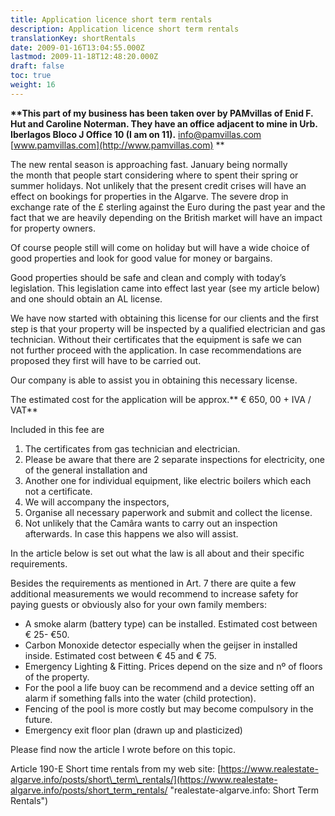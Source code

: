 ```yaml
---
title: Application licence short term rentals
description: Application licence short term rentals
translationKey: shortRentals
date: 2009-01-16T13:04:55.000Z
lastmod: 2009-11-18T12:48:20.000Z
draft: false
toc: true
weight: 16
---
```


**\*\*This part of my business has been taken over by PAMvillas of Enid F. Hut and Caroline Noterman. They have an office adjacent to mine in Urb. Iberlagos Bloco J Office 10 (I am on 11).** [info@pamvillas.com](mailto:info@pamvillas.com) [www.pamvillas.com](http://www.pamvillas.com)  \*\*

The new rental season is approaching fast. January being normally the month that people start considering where to spent their spring or summer holidays. Not unlikely that the present credit crises will have an effect on bookings for properties in the Algarve. The severe drop in exchange rate of the £ sterling against the Euro during the past year and the fact that we are heavily depending on the British market will have an impact for property owners.

Of course people still will come on holiday but will have a wide choice of good properties and look for good value for money or bargains.

Good properties should be safe and clean and comply with today’s legislation. This legislation came into effect last year (see my article below) and one should obtain an AL license.

We have now started with obtaining this license for our clients and the first step is that your property will be inspected by a qualified electrician and gas technician. Without their certificates that the equipment is safe we can not further proceed with the application. In case recommendations are proposed they first will have to be carried out.

Our company is able to assist you in obtaining this necessary license.

The estimated cost for the application will be approx.\*\* € 650, 00 + IVA / VAT\*\*

Included in this fee are

1. The certificates from gas technician and electrician.
2. Please be aware that there are 2 separate inspections for electricity, one of the general installation and
3. Another one for individual equipment, like electric boilers which each not a certificate.
4. We will accompany the inspectors,
5. Organise all necessary paperwork and submit and collect the license.
6. Not unlikely that the Camâra wants to carry out an inspection afterwards. In case this happens we also will assist.

In the article below is set out what the law is all about and their specific requirements.

Besides the requirements as mentioned in Art. 7 there are quite a few additional measurements we would recommend to increase safety for paying guests or obviously also for your own family members:

* A smoke alarm (battery type) can be installed. Estimated cost between € 25- €50.
* Carbon Monoxide detector especially when the geijser in installed inside. Estimated cost between € 45 and € 75.
* Emergency Lighting & Fitting. Prices depend on the size and nº of floors of the property.
* For the pool a life buoy can be recommend and a device setting off an alarm if something falls into the water (child protection).
* Fencing of the pool is more costly but may become compulsory in the future.
* Emergency exit floor plan (drawn up and plasticized)

Please find now the article I wrote before on this topic.

Article 190-E Short time rentals from my web site: [https://www.realestate-algarve.info/posts/short\_term\_rentals/](https://www.realestate-algarve.info/posts/short_term_rentals/ "realestate-algarve.info: Short Term Rentals")
